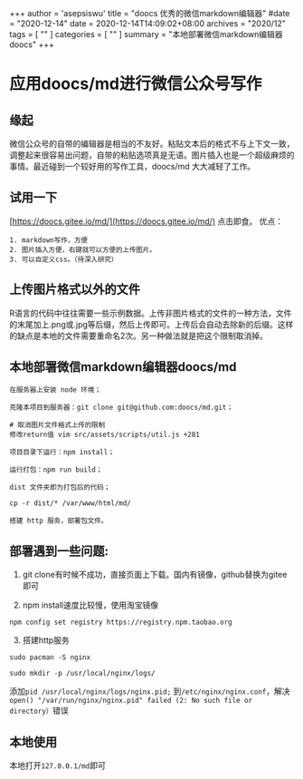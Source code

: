 +++
author = 'asepsiswu'
title = "doocs 优秀的微信markdown编辑器"
#date = "2020-12-14"
date = 2020-12-14T14:09:02+08:00
archives = "2020/12" 
tags = [ "" ]
categories = [ "" ]
summary = "本地部署微信markdown编辑器doocs"
+++
# 应用doocs/md进行微信公众号写作

## 缘起
微信公众号的自带的编辑器是相当的不友好。粘贴文本后的格式不与上下文一致，调整起来很容易出问题，自带的粘贴选项真是无语。图片插入也是一个超级麻烦的事情。最近碰到一个较好用的写作工具，doocs/md 大大减轻了工作。

## 试用一下
[https://doocs.gitee.io/md/](https://doocs.gitee.io/md/) 点击即食。
优点：

    1. markdown写作，方便
    2. 图片插入方便，右键就可以方便的上传图片。
    3. 可以自定义css。（待深入研究）

## 上传图片格式以外的文件
R语言的代码中往往需要一些示例数据。上传非图片格式的文件的一种方法，文件的末尾加上.png或.jpg等后缀，然后上传即可。上传后会自动去除新的后缀。这样的缺点是本地的文件需要重命名2次。另一种做法就是把这个限制取消掉。

## 本地部署微信markdown编辑器doocs/md
```
在服务器上安装 node 环境；

克隆本项目到服务器：git clone git@github.com:doocs/md.git；

# 取消图片文件格式上传的限制
修改return值 vim src/assets/scripts/util.js +281

项目目录下运行：npm install；

运行打包：npm run build；

dist 文件夹即为打包后的代码；

cp -r dist/* /var/www/html/md/

搭建 http 服务，部署包文件。
```

## 部署遇到一些问题:

1. git clone有时候不成功，直接页面上下载。国内有镜像，github替换为gitee即可

2. npm install速度比较慢，使用淘宝镜像

```
npm config set registry https://registry.npm.taobao.org
```

3. 搭建http服务

```
sudo pacman -S nginx

sudo mkdir -p /usr/local/nginx/logs/
```

添加`pid /usr/local/nginx/logs/nginx.pid;` 到`/etc/nginx/nginx.conf`，解决`open() "/var/run/nginx/nginx.pid" failed (2: No such file or directory）`错误


## 本地使用
本地打开`127.0.0.1/md`即可



